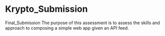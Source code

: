 # Krypto_Submission
Final_Submission 
The purpose of this assessment is to assess the skills and approach to composing a simple web app given an API feed.
